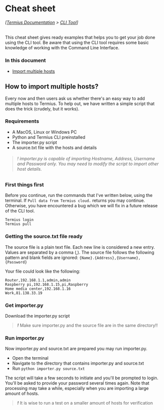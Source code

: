 # Cheat sheet
###### [[Termius Documentation](/README.md) > [CLI Tool](/README.md)]

This cheat sheet gives ready examples that helps you to get your job done using the CLI tool. Be aware that using the CLI tool requires some basic knowledge of working with the Command Line Interface.

### In this document
* [Import multiple hosts](#how-to-import-multiple-hosts)

## How to import multiple hosts?
Every now and then users ask us whether there's an easy way to add multiple hosts to Termius. To help out, we have written a simple script that does the trick (crudely, but it works).

### Requirements
- A MacOS, Linux or Windows PC
- Python and Termius CLI preinstalled
- The importer.py script
- A source.txt file with the hosts and details

> ###### *!* importer.py is capable of importing Hostname, Address, Username and Password only. You may need to modify the script to import other host details.

### First things first
Before you continue, run the commands that I've written below, using the terminal. If `Pull data from Termius cloud.` returns you may continue. Otherwise, you have encountered a bug which we will fix in a future release of the CLI tool.

```
Termius login
Termius pull
```

### Getting the source.txt file ready
The source file is a plain text file. Each new line is considered a new entry. Values are separated by a comma (,). The source file follows the following pattern and blank fields are ignored:
`{Name}.{Address},{Username},{Password}`

Your file could look like the following:

```
Router,192.168.1.1,admin,admin
Raspberry pi,192.168.1.15,pi,Raspberry
Home media center,192.168.1.16
Work,81.138.33.19
```

### Get importer.py

Download the importer.py script

<script src="https://gist.github.com/Dreamzilla/be08dd9864438a43bf25d8442d6c8437.js"></script>

> ***!*** Make sure importer.py and the source file are in the same directory!!

### Run importer.py

Now importer.py and source.txt are prepared you may run importer.py.
- Open the terminal
- Navigate to the directory that contains importer.py and source.txt
- Run `python importer.py source.txt`

The script will take a few seconds to initiate and you'll be prompted to login. You'll be asked to provide your password several times again. Note that processing may take a while, especially when you are importing a large amount of hosts.

> ***!*** It is wise to run a test on a smaller amount of hosts for verification
